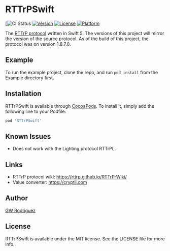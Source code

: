 # RTTrPSwift

[![CI Status](https://app.bitrise.io/app/5045a8cdb9cbe2a8/status.svg?token=I2GwdJkeWuqDOeDmK7yNsQ)
[![Version](https://img.shields.io/cocoapods/v/RTTrPSwift.svg?style=flat)](https://cocoapods.org/pods/RTTrPSwift)
[![License](https://img.shields.io/cocoapods/l/RTTrPSwift.svg?style=flat)](https://cocoapods.org/pods/RTTrPSwift)
[![Platform](https://img.shields.io/cocoapods/p/RTTrPSwift.svg?style=flat)](https://cocoapods.org/pods/RTTrPSwift)

The [RTTrP protocol][1] written in Swift 5. The versions of this project will mirror the version of the source protocol. As of the build of this project, the protocol was on version 1.8.7.0.

## Example

To run the example project, clone the repo, and run `pod install` from the Example directory first.

## Installation

RTTrPSwift is available through [CocoaPods](https://cocoapods.org). To install
it, simply add the following line to your Podfile:

```ruby
pod 'RTTrPSwift'
```

## Known Issues
  * Does not work with the Lighting protocol RTTrPL.

## Links
  * RTTrP protocol wiki: <https://rttrp.github.io/RTTrP-Wiki/>
  * Value converter: <https://cryptii.com>

## Author

[GW Rodriguez](https://github.com/gwsounddsg)

## License

RTTrPSwift is available under the MIT license. See the LICENSE file for more info.


[1]: https://rttrp.github.io/RTTrP-Wiki/RTTrPM.html
